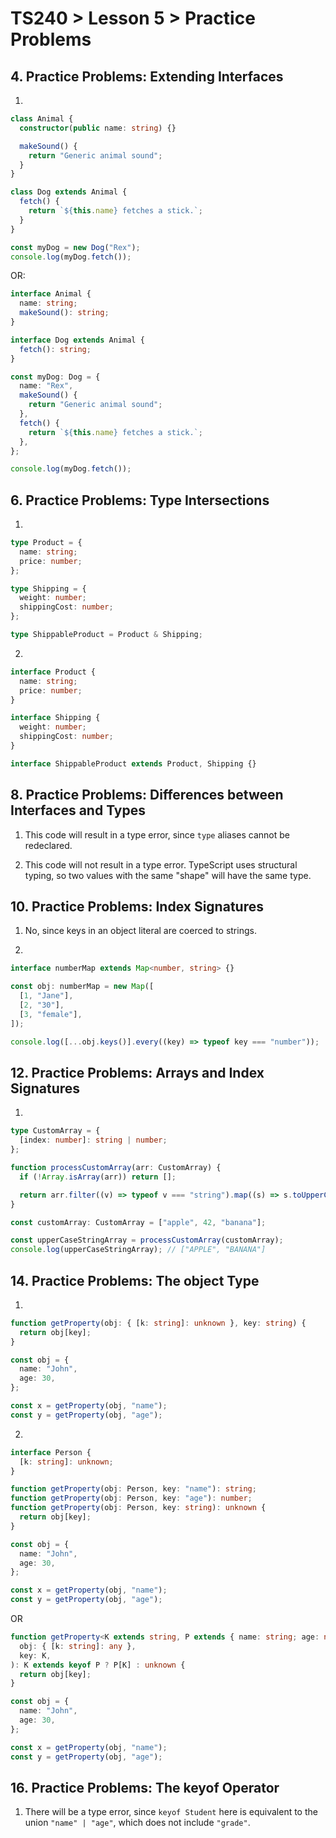 # TS240 > Lesson 5 > Practice Problems

## 4. Practice Problems: Extending Interfaces

1.

```ts
class Animal {
  constructor(public name: string) {}

  makeSound() {
    return "Generic animal sound";
  }
}

class Dog extends Animal {
  fetch() {
    return `${this.name} fetches a stick.`;
  }
}

const myDog = new Dog("Rex");
console.log(myDog.fetch());
```

OR:

```ts
interface Animal {
  name: string;
  makeSound(): string;
}

interface Dog extends Animal {
  fetch(): string;
}

const myDog: Dog = {
  name: "Rex",
  makeSound() {
    return "Generic animal sound";
  },
  fetch() {
    return `${this.name} fetches a stick.`;
  },
};

console.log(myDog.fetch());
```

## 6. Practice Problems: Type Intersections

1.

```ts
type Product = {
  name: string;
  price: number;
};

type Shipping = {
  weight: number;
  shippingCost: number;
};

type ShippableProduct = Product & Shipping;
```

2.

```ts
interface Product {
  name: string;
  price: number;
}

interface Shipping {
  weight: number;
  shippingCost: number;
}

interface ShippableProduct extends Product, Shipping {}
```

## 8. Practice Problems: Differences between Interfaces and Types

1. This code will result in a type error, since `type` aliases cannot be redeclared.

2. This code will not result in a type error. TypeScript uses structural typing, so two values with the same "shape" will have the same type.

## 10. Practice Problems: Index Signatures

1. No, since keys in an object literal are coerced to strings.

2.

```ts
interface numberMap extends Map<number, string> {}

const obj: numberMap = new Map([
  [1, "Jane"],
  [2, "30"],
  [3, "female"],
]);

console.log([...obj.keys()].every((key) => typeof key === "number"));
```

## 12. Practice Problems: Arrays and Index Signatures

1.

```ts
type CustomArray = {
  [index: number]: string | number;
};

function processCustomArray(arr: CustomArray) {
  if (!Array.isArray(arr)) return [];

  return arr.filter((v) => typeof v === "string").map((s) => s.toUpperCase());
}

const customArray: CustomArray = ["apple", 42, "banana"];

const upperCaseStringArray = processCustomArray(customArray);
console.log(upperCaseStringArray); // ["APPLE", "BANANA"]
```

## 14. Practice Problems: The object Type

1.

```ts
function getProperty(obj: { [k: string]: unknown }, key: string) {
  return obj[key];
}

const obj = {
  name: "John",
  age: 30,
};

const x = getProperty(obj, "name");
const y = getProperty(obj, "age");
```

2.

```ts
interface Person {
  [k: string]: unknown;
}

function getProperty(obj: Person, key: "name"): string;
function getProperty(obj: Person, key: "age"): number;
function getProperty(obj: Person, key: string): unknown {
  return obj[key];
}

const obj = {
  name: "John",
  age: 30,
};

const x = getProperty(obj, "name");
const y = getProperty(obj, "age");
```

OR

```ts
function getProperty<K extends string, P extends { name: string; age: number }>(
  obj: { [k: string]: any },
  key: K,
): K extends keyof P ? P[K] : unknown {
  return obj[key];
}

const obj = {
  name: "John",
  age: 30,
};

const x = getProperty(obj, "name");
const y = getProperty(obj, "age");
```

## 16. Practice Problems: The keyof Operator

1. There will be a type error, since `keyof Student` here is equivalent to the union `"name" | "age"`, which does not include `"grade"`.
